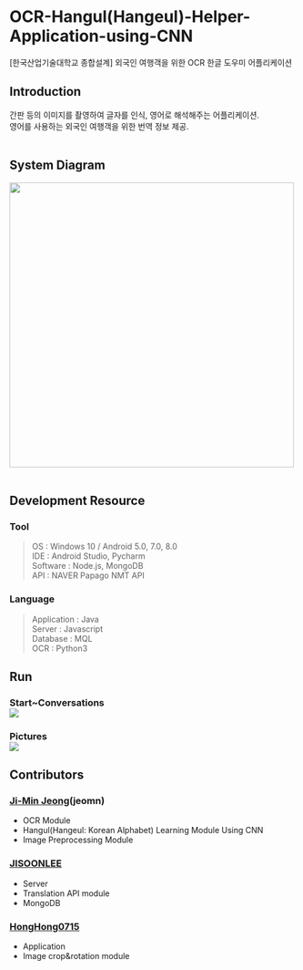 # OCR-Hangul(Hangeul)-Helper-Application-using-CNN
[한국산업기술대학교 종합설계] 외국인 여행객을 위한 OCR 한글 도우미 어플리케이션

## Introduction
 간판 등의 이미지를 촬영하여 글자를 인식, 영어로 해석해주는 어플리케이션.  
 영어를 사용하는 외국인 여행객을 위한 번역 정보 제공.
 <br>
 <br>
## System Diagram
<img width = 500 src=https://user-images.githubusercontent.com/46081831/104265753-a2bb1600-54d1-11eb-81a8-bd8d86efc1dc.png> <br>
<br>

## Development Resource
### Tool <br>
  >OS : Windows 10 / Android 5.0, 7.0, 8.0 <br>
  IDE : Android Studio, Pycharm <br>
  Software : Node.js, MongoDB <br>
  API : NAVER Papago NMT API <br>
    
### Language <br>
  >Application : Java <br>
  Server : Javascript <br>
  Database : MQL <br>
  OCR : Python3 <br>

## Run
<div>
  <h3>Start~Conversations <br>
  <img src="https://user-images.githubusercontent.com/46081831/104111216-bd02c180-5322-11eb-8f06-441ae60316da.gif">
  </h3>
  <h3>Pictures <br>
  <img src="https://user-images.githubusercontent.com/46081831/104111220-c5f39300-5322-11eb-9374-9ed55d8321be.gif">
  </h3>
</div>

## Contributors
### [Ji-Min Jeong](https://github.com/jeomn/Korean-OCR-Application-using-CNN)(jeomn)
* OCR Module
* Hangul(Hangeul: Korean Alphabet) Learning Module Using CNN
* Image Preprocessing Module

### [JISOONLEE](https://github.com/JISOONLEE/OCR-Korean-Helper-Application-using-CNN)
* Server
* Translation API module
* MongoDB

### [HongHong0715](https://github.com/HongHong0715/OCR-Korean-Helper-Application-using-CNN)
* Application
* Image crop&rotation module
